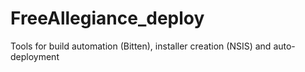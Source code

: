 FreeAllegiance_deploy
=====================

Tools for build automation (Bitten), installer creation (NSIS) and auto-deployment
